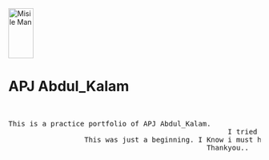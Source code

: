 <img src="https://upload.wikimedia.org/wikipedia/commons/thumb/6/6e/A._P._J._Abdul_Kalam.jpg/1200px-A._P._J._Abdul_Kalam.jpg" alt="Misile Man" height="100" width="50"/>
<h1>APJ Abdul_Kalam</h1>
<br>

<pre>This is a practice portfolio of APJ Abdul_Kalam.
                                                    I tried to use HTML,CSS for making this project.                          
                  This was just a beginning. I Know i must have to go long in my deveopment journey
                                               Thankyou..</pre>
